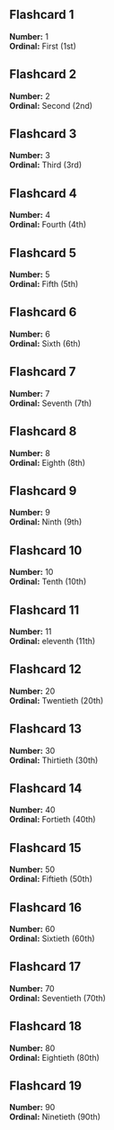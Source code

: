 ## Flashcard 1
**Number:** 1 <br> 
**Ordinal:** First (1st)

## Flashcard 2
**Number:** 2 <br>
**Ordinal:** Second (2nd)

## Flashcard 3
**Number:** 3 <br>
**Ordinal:** Third (3rd)

## Flashcard 4
**Number:** 4 <br>
**Ordinal:** Fourth (4th)

## Flashcard 5
**Number:** 5 <br>
**Ordinal:** Fifth (5th)

## Flashcard 6
**Number:** 6 <br>
**Ordinal:** Sixth (6th)

## Flashcard 7
**Number:** 7 <br>
**Ordinal:** Seventh (7th)

## Flashcard 8
**Number:** 8 <br>
**Ordinal:** Eighth (8th)

## Flashcard 9
**Number:** 9 <br>
**Ordinal:** Ninth (9th)

## Flashcard 10
**Number:** 10 <br>
**Ordinal:** Tenth (10th)

## Flashcard 11
**Number:** 11 <br>
**Ordinal:** eleventh (11th)

## Flashcard 12
**Number:** 20 <br>
**Ordinal:** Twentieth (20th)

## Flashcard 13
**Number:** 30 <br>
**Ordinal:** Thirtieth (30th)

## Flashcard 14
**Number:** 40 <br>
**Ordinal:** Fortieth (40th)

## Flashcard 15
**Number:** 50 <br>
**Ordinal:** Fiftieth (50th)

## Flashcard 16
**Number:** 60 <br>
**Ordinal:** Sixtieth (60th)

## Flashcard 17 
**Number:** 70 <br>
**Ordinal:** Seventieth (70th)

## Flashcard 18
**Number:** 80 <br>
**Ordinal:** Eightieth (80th)

## Flashcard 19
**Number:** 90 <br>
**Ordinal:** Ninetieth (90th)
